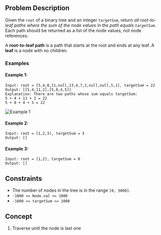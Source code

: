 ## Problem Description

Given the `root` of a binary tree and an integer `targetSum`, return *all root-to-leaf paths where the sum of the node values in the path equals `targetSum`*. Each path should be returned as a list of the node values, not node references.

A **root-to-leaf path** is a path that starts at the root and ends at any leaf. A **leaf** is a node with no children.

### Examples

#### Example 1:
```plaintext
Input: root = [5,4,8,11,null,13,4,7,2,null,null,5,1], targetSum = 22
Output: [[5,4,11,2],[5,8,4,5]]
Explanation: There are two paths whose sum equals targetSum:
5 + 4 + 11 + 2 = 22
5 + 8 + 4 + 5 = 22
```
![Example 1](https://assets.leetcode.com/uploads/2021/01/18/pathsumii1.jpg)

#### Example 2:
```plaintext
Input: root = [1,2,3], targetSum = 5
Output: []
```

#### Example 3:
```plaintext
Input: root = [1,2], targetSum = 0
Output: []
```

## Constraints

- The number of nodes in the tree is in the range `[0, 5000]`.
- `-1000 <= Node.val <= 1000`
- `-1000 <= targetSum <= 1000`

## Concept
1. Traverse unitl the node is last one
